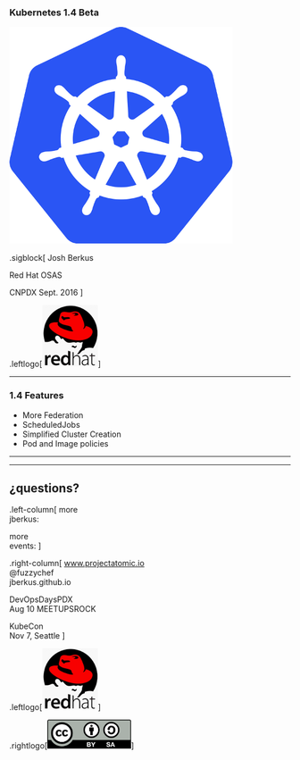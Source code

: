 ### Kubernetes 1.4 Beta

![kubernetes logo](kube.png)

.sigblock[
Josh Berkus

Red Hat OSAS

CNPDX Sept. 2016
]

.leftlogo[![rh logo](red_hat_dingbat.png)]

---

### 1.4 Features

* More Federation
* ScheduledJobs
* Simplified Cluster Creation
* Pod and Image policies

---




---

## ¿questions?

.left-column[
more<br />jberkus:




more<br />events:
]

.right-column[
www.projectatomic.io<br />
@fuzzychef<br />
jberkus.github.io

DevOpsDaysPDX<br />
Aug 10 MEETUPSROCK

KubeCon<br />
Nov 7, Seattle
]

.leftlogo[![pgx logo](red_hat_dingbat.png)]

.rightlogo[![cc by sa](by-sa.png)]
